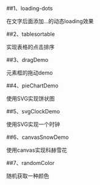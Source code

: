 ##1、loading-dots

在文字后面添加...的动态loading效果

##2、tablesortable

实现表格的点击排序

##3、dragDemo

元素框的拖动demo

##4、pieChartDemo

使用SVG实现饼状图

##5、svgClockDemo

使用SVG实现一个时钟

##6、canvasSnowDemo

使用canvas实现科赫雪花

##7、randomColor

随机获取一种颜色